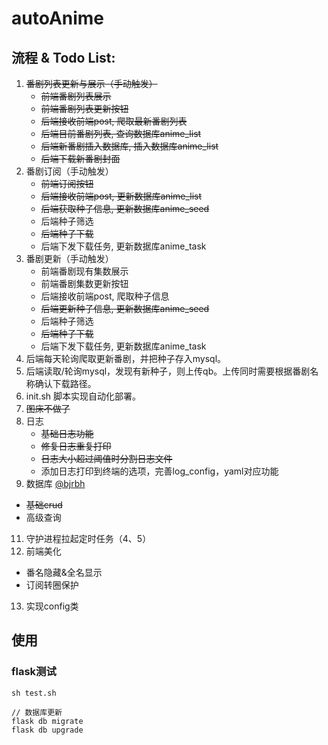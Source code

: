 # autoAnime

## 流程 & Todo List:
1. ~~番剧列表更新与展示（手动触发）~~
   - ~~前端番剧列表展示~~
   - ~~前端番剧列表更新按钮~~
   - ~~后端接收前端post, 爬取最新番剧列表~~
   - ~~后端目前番剧列表, 查询数据库anime_list~~   
   - ~~后端新番剧插入数据库, 插入数据库anime_list~~
   - ~~后端下载新番剧封面~~
2. 番剧订阅（手动触发）
   - ~~前端订阅按钮~~
   - ~~后端接收前端post, 更新数据库anime_list~~
   - ~~后端获取种子信息, 更新数据库anime_seed~~
   - 后端种子筛选
   - ~~后端种子下载~~
   - 后端下发下载任务, 更新数据库anime_task
3. 番剧更新（手动触发）
   - 前端番剧现有集数展示
   - 前端番剧集数更新按钮
   - 后端接收前端post, 爬取种子信息
   - ~~后端更新种子信息, 更新数据库anime_seed~~
   - 后端种子筛选
   - ~~后端种子下载~~
   - 后端下发下载任务, 更新数据库anime_task
4. 后端每天轮询爬取更新番剧，并把种子存入mysql。
5. 后端读取/轮询mysql，发现有新种子，则上传qb。上传同时需要根据番剧名称确认下载路径。
6. init.sh 脚本实现自动化部署。
7. ~~图床不做了~~
8. 日志
   - ~~基础日志功能~~
   - ~~修复日志重复打印~~
   - ~~日志大小超过阈值时分割日志文件~~
   - 添加日志打印到终端的选项，完善log_config，yaml对应功能
10. 数据库 [@bjrbh](https://github.com/bjrbh)
   - ~~基础crud~~
   - 高级查询
11. 守护进程拉起定时任务（4、5）
12. 前端美化
   - 番名隐藏&全名显示
   - 订阅转圈保护
13. 实现config类
## 使用
### flask测试
```
sh test.sh

// 数据库更新
flask db migrate
flask db upgrade
```
